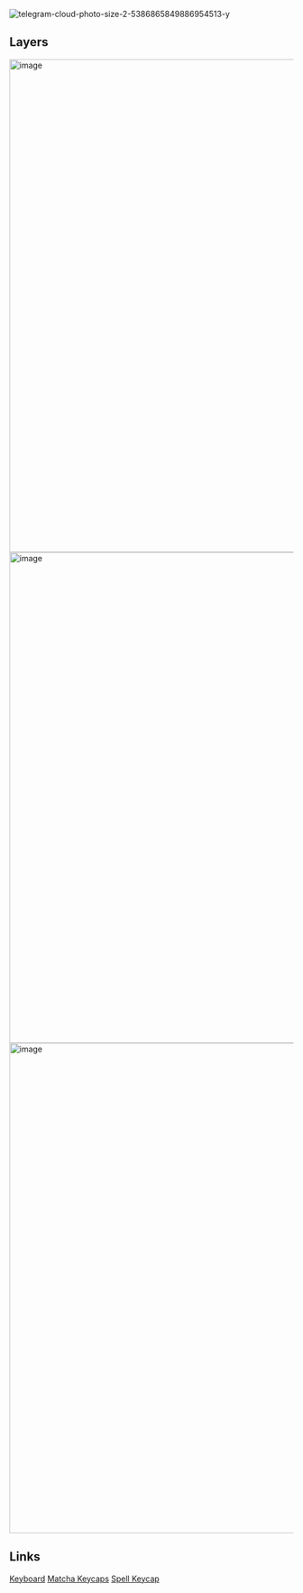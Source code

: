 ![telegram-cloud-photo-size-2-5386865849886954513-y](https://github.com/senelway/dotfiles/assets/9702154/e8195528-f348-4e2e-9665-5429366245a3)

## Layers
<img width="874" alt="image" src="https://github.com/senelway/dotfiles/assets/9702154/51395353-cb20-48ea-a7cc-0b9fa89a9879">
<img width="870" alt="image" src="https://github.com/senelway/dotfiles/assets/9702154/bd873c3f-8a71-470f-b9df-4d68feda11c5">
<img width="869" alt="image" src="https://github.com/senelway/dotfiles/assets/9702154/94b6249f-8a2b-440d-9883-9ea21a8aaf76">


## Links
[Keyboard](https://mechboards.co.uk/collections/kits?sort_by=best-selling&filter.v.m.custom.kits-size=Split)
[Matcha Keycaps](https://oblotzky.industries/products/gmk-cyl-cream-matcha?_pos=1&_sid=e0eace910&_ss=r)
[Spell Keycap](https://oblotzky.industries/products/pbt-spellbook?_pos=1&_sid=88daa1d6c&_ss=r&variant=43732092387596)


